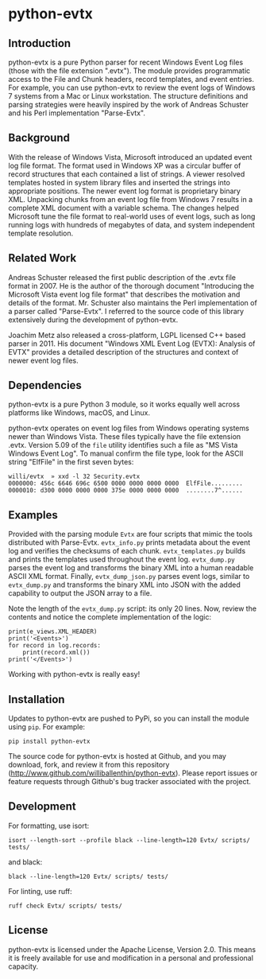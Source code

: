 python-evtx
===========

Introduction
------------

python-evtx is a pure Python parser for recent Windows Event Log files (those with the file extension ".evtx").  The module provides programmatic access to the File and Chunk headers, record templates, and event entries.  For example, you can use python-evtx to review the event logs of Windows 7 systems from a Mac or Linux workstation. The structure definitions and parsing strategies were heavily inspired by the work of Andreas Schuster and his Perl implementation "Parse-Evtx".

Background
----------
With the release of Windows Vista, Microsoft introduced an updated event log file format.  The format used in Windows XP was a circular buffer of record structures that each contained a list of strings.  A viewer resolved templates hosted in system library files and inserted the strings into appropriate positions.  The newer event log format is proprietary binary XML.  Unpacking chunks from an event log file from Windows 7 results in a complete XML document with a variable schema.  The changes helped Microsoft tune the file format to real-world uses of event logs, such as long running logs with hundreds of megabytes of data, and system independent template resolution.

Related Work
------------
Andreas Schuster released the first public description of the .evtx file format in 2007.  He is the author of the thorough document "Introducing the Microsoft Vista event log file format" that describes the motivation and details of the format.  Mr. Schuster also maintains the Perl implementation of a parser called "Parse-Evtx".  I referred to the source code of this library extensively during the development of python-evtx.

Joachim Metz also released a cross-platform, LGPL licensed C++ based parser in 2011.  His document "Windows XML Event Log (EVTX): Analysis of EVTX" provides a detailed description of the structures and context of newer event log files.

Dependencies
------------
python-evtx is a pure Python 3 module, so it works equally well across platforms like Windows, macOS, and Linux. 

python-evtx operates on event log files from Windows operating systems newer than Windows Vista.  These files typically have the file extension .evtx.  Version 5.09 of the `file` utility identifies such a file as "MS Vista Windows Event Log".  To manual confirm the file type, look for the ASCII string "ElfFile" in the first seven bytes:

    willi/evtx  » xxd -l 32 Security.evtx 
    0000000: 456c 6646 696c 6500 0000 0000 0000 0000  ElfFile.........
    0000010: d300 0000 0000 0000 375e 0000 0000 0000  ........7^......


Examples
--------
Provided with the parsing module `Evtx` are four scripts that mimic the tools distributed with Parse-Evtx.  `evtx_info.py` prints metadata about the event log and verifies the checksums of each chunk.  `evtx_templates.py` builds and prints the templates used throughout the event log. `evtx_dump.py` parses the event log and transforms the binary XML into a human readable ASCII XML format. Finally, `evtx_dump_json.py` parses event logs, similar to `evtx_dump.py` and transforms the binary XML into JSON with the added capability to output the JSON array to a file. 

Note the length of the `evtx_dump.py` script: its only 20 lines.  Now, review the contents and notice the complete implementation of the logic:

    print(e_views.XML_HEADER)
    print('<Events>')
    for record in log.records:
        print(record.xml())
    print('</Events>')  

Working with python-evtx is really easy!


Installation
------------
Updates to python-evtx are pushed to PyPi, so you can install the module using `pip`.  For example:

    pip install python-evtx

The source code for python-evtx is hosted at Github, and you may download, fork, and review it from this repository (http://www.github.com/williballenthin/python-evtx).  Please report issues or feature requests through Github's bug tracker associated with the project.

Development
-----------
For formatting, use isort:
    
    isort --length-sort --profile black --line-length=120 Evtx/ scripts/ tests/

and black:

    black --line-length=120 Evtx/ scripts/ tests/

For linting, use ruff:

    ruff check Evtx/ scripts/ tests/

License
-------
python-evtx is licensed under the Apache License, Version 2.0.  This means it is freely available for use and modification in a personal and professional capacity.  

